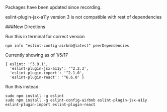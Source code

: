 Packages have been updated since recording. 

eslint-plugin-jsx-a11y version 3 is not compatible with rest of dependencies 

###New Directions

Run this in terminal for correct version

```
npm info "eslint-config-airbnb@latest" peerDependencies
```

Currently showing as of 1/5/17
```
{ eslint: '^3.9.1',
  'eslint-plugin-jsx-a11y': '^2.2.3',
  'eslint-plugin-import': '^2.1.0',
  'eslint-plugin-react': '^6.6.0' }
```

Run this instead: 

```
sudo npm install -g eslint
sudo npm install -g eslint-config-airbnb eslint-plugin-jsx-a11y eslint-plugin-import eslint-plugin-react
```
